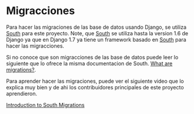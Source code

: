 # Migracciones

Para hacer las migraciones de las base de datos usando Django, se utiliza [South](http://south.aeracode.org/) para este proyecto. Note, que [South](http://south.aeracode.org/) se utiliza hasta la version 1.6 de Django ya que en Django 1.7 ya tiene un framework basado en [South](http://south.aeracode.org/) para hacer las migracciones.

Si no conoce que son migracciones de las base de datos puede leer lo siguiente que lo ofrece la misma documentacion de South. [What are migrations?](http://south.readthedocs.org/en/latest/whataremigrations.html).

Para aprender hacer las migraciones, puede ver el siguiente video que lo explica muy bien y de ahi los contribuidores principales de este proyecto aprendieron.

[Introduction to South Migrations](https://godjango.com/3-introduction-to-south-migrations/)
